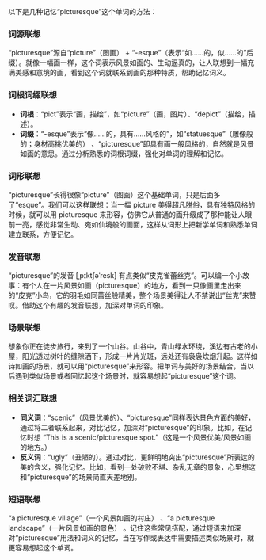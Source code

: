 以下是几种记忆“picturesque”这个单词的方法：

### 词源联想
“picturesque”源自“picture”（图画） + “-esque”（表示“如……的，似……的”后缀）。就像一幅画一样，这个词表示风景如画的、生动逼真的，让人联想到一幅充满美感和意境的画，看到这个词就联系到画的那种特质，帮助记忆词义。

### 词根词缀联想
 - **词根**：“pict”表示“画，描绘”，如“picture”（画，图片）、“depict”（描绘，描述）。 
 - **词缀**：“-esque”表示“像……的，具有……风格的”，如“statuesque”（雕像般的；身材高挑优美的） 、“picturesque”即具有画一般风格的，自然就是风景如画的意思。通过分析熟悉的词根词缀，强化对单词的理解和记忆。

### 词形联想
“picturesque”长得很像“picture”（图画）这个基础单词，只是后面多了“esque”。我们可以这样联想：当一幅 picture 美得超凡脱俗，具有独特风格的时候，就可以用 picturesque 来形容，仿佛它从普通的画升级成了那种能让人眼前一亮，感觉非常生动、宛如仙境般的画面，这样从词形上把新学单词和熟悉单词建立联系，方便记忆。

### 发音联想
“picturesque”的发音 [ˌpɪktʃəˈresk] 有点类似“皮克雀蕾丝克”。可以编一个小故事：有个人在一片风景如画（picturesque）的地方，看到一只像画里走出来的“皮克”小鸟，它的羽毛如同蕾丝般精美，整个场景美得让人不禁说出“丝克”来赞叹。借助这个有趣的发音联想，加深对单词的印象。

### 场景联想
想象你正在徒步旅行，来到了一个山谷。山谷中，青山绿水环绕，溪边有古老的小屋，阳光透过树叶的缝隙洒下，形成一片片光斑，远处还有袅袅炊烟升起。这样如诗如画的场景，就可以用“picturesque”来形容。把单词与美好的场景结合，当以后遇到类似场景或者回忆起这个场景时，就容易想起“picturesque”这个词。

### 相关词汇联想
 - **同义词**：“scenic”（风景优美的）、“picturesque”同样表达景色方面的美好，通过将二者联系起来，对比记忆，加深对“picturesque”的印象。比如，在记忆时想 “This is a scenic/picturesque spot.”（这是一个风景优美/风景如画的地方。）
 - **反义词**：“ugly”（丑陋的）。通过对比，更鲜明地突出“picturesque”所表达的美的含义，强化记忆。比如，看到一处破败不堪、杂乱无章的景象，心里想这和“picturesque”的场景简直天差地别。

### 短语联想
“a picturesque village”（一个风景如画的村庄） 、“a picturesque landscape”（一片风景如画的景色） 。记住这些常见搭配，通过短语来加深对“picturesque”用法和词义的记忆，当在写作或表达中需要描述类似场景时，就更容易想起这个单词。 